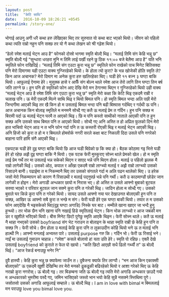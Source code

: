 ```yaml
---
layout: post
title:  "केटि साथि"
date:   2016-10-09 18:26:21 +0545
permalink: /story-one/
---
```

भोगाई आउनु अगी धरै कथा हरु लेखिएका थिए तर सुरुवात यो कथा बाट भएको थियो। जीवन को पहिलो कथा त्यति राम्रो नहुन पनि सक्छ तर यो नै कथा लेखन को श्री गढ़ेश थियो।


“हेलो रमेश मलाई भेट्न आउ है”
फोनको दोस्रो भागमा स्मृति बोल्दै थिइ।
“मलाई तिमि संग केहि भन्नु छ” स्मृति बोल्दै गई
“सुन्धारा धरहरा मुनि म तिमि लाई पर्खी रहने छु ठिक ११:०० बजे बेलैमा आउ है” यति भनि स्मृतिले फोन राखिदिई।
“मलाई तिमि संग एउटा कुरा भन्नु छ”
स्मृतिले फोन राखेको पाच मिनेट बितिसक्दा पनि मेरो दिमागमा यही एउटा वाक्य गुन्जिरहेको थियो। के होला त्यो कुरा? के भन्न खोजेकी होलि स्मृति ले? किन आज अचानक? मेरो दिमाग मा अनेक कुरा हरु खलिरहेका थिए।
घडी हेरे ११ बज्न ३ घण्टा बाकि थियो। आफूलाई ऐनामा हेरे। मुसुक्क हासे र आफैँ संग बोल्न थाले रमेश आज तेरो लागि तिन घण्टा तिन बर्ष जति लाग्ने छ। हुन पनि हो स्मृतिको फोन आए देखि मेरो मन ठेगानमा थिएन र गुन्जिरहेको थियो उही वाक्य “मलाई भेट्न आउ है रमेश तिमि संग एउटा कुरा भन्नु छ”
स्मृति मेरो कक्षा कि केटि थिइ एकदमै राम्री र चलाख पनि। ऊ मेरी एकदमै मिल्ने साथि थिइ र थियो बिमल पनि। हो स्मृति बिमल भन्दा अलि पछी मेरो जिन्दगीमा आएकी थिइ तर खै किन हो म उसलाई बिमल भन्दा पनि बढी बिश्वास गर्दथिए र गर्दथी ऊ पनि।
आज अचानक किन बोलाइ स्मृतिले म मनमनै सोच्दै गए कतै ऊ मलाई प्रेम त गर्दिन। हुन पनि सक्छ म बिरामी पर्दा ऊ मलाई भेट्न घरमै त आएको थिइ। छि म पनि कस्तो साथीको नाताले आएकी पनि त हुन सक्छ अनि उसको साथ बिमल पनि त आएको थियो।
सोच्दै गए
अनि अस्ति त हो अप्रिल फुलको दिन मेरो हात भाचियो भेट्न आउ न त भनि फोन गर्दा पनि त ऊ कस्तरी रोएकी थिइ र मलाई भेट्न आएकी थिइ। अनि हिजो को कुरा त हो म र बिमलले होमवोर्क नगरी सरले कक्षा बाट निकाली दिदा उसले पनि नगरेको बाहाना पारि हामि संगै आएकी थिइ।



एकपटक घडी हेरे दुइ घण्टा बाकि थियो छि आज घडी बिग्रेको छ कि क्या हो। बैठक कोठामा गइ भित्ते घडी हेरे हो रहेछ अझै दुइ घण्टा बाकि नै थियो। एक पटक फेरी मुस्कुराए सोच्न थाले प्रेमको खेल। हो म स्मृति लाई प्रेम गर्थे तर मा उसलाई भन्न सकेको थिएन र साएद भन्ने पनि थिएन होला। मलाई उ पहिलो झलक मै राम्रो लागेकी थिई। उसको ओठ, कपाल र आँखा एकदमै राम्रो लाग्थ्यो मलाई र अझै राम्रो लाग्थ्यो उसको रिसाउने बानी। पढाईमा त म निकम्मानै थिए तर उसको संगतले गर्दा म अलि पढन थालेको थिए। उ हरेक जसो मेरो निकम्मापन को कारण नै रिसाउथी र मलाई पद्नुपर्छ भन्ने पनि गर्थी।
कतै उ काठमाण्डौ छोडेर जान लागेकी त होइन। मेरो अगाडी अन्धकार छायो म निरास भए। हो अस्ति त उसले आफ्नो बुबाको बुटवल सरुवा भएको र परिवार बुटवल जान सक्ने कुरा पनि त गरेकी थिइ। जादिन होला म सोच्दै गए। उसको बुवाले घर किन्ने कुरा पनि त गरेको थियो। सायद उसले आफ्नो नया घर देखाउनत बोलाएकी हुन पनि त सक्छ, आखिर ऊ आफ्नो सबै कुरा त भन्छे म संग।
फेरी घडी हेरे एक घण्टा बाकी थियो। तयार त म उसको फोन आएदेखि नै भइसकेको थिए(दुइ घण्टा अगाडि) निस्के घर बाट। मम्मीले खाना खाएर जा भन्दै हुनु हुन्थ्यो। तर भोक छैन भनि खाना पनि नखाई हिडे स्मृतिलाई भेट्न। किन भोक लाग्थ्यो र आज जबकी मन डर र खुशीले भरिएको थियो।
बीस मिनेट छिटो पुगेछु स्मृति आएकै थिइन। फेरी सोच्न थाले। कतै ऊ मलाई नै थाहा नभएको उसको boyfriend संग भेट गराउन त बोलाइन के थाहा स्मृति राम्री छे केहि हुन पनि त सक्छ नि।
फेरी सोचे।
छैन होला उ मलाई केहि कुरा पनि त लुकाउदीन कोहि थियो भने ऊ त मलाई भनि हाल्थी नि। आफ्नो मनलाई अभ्यस्त पारे। उसलाई purpose गरु कि। गर्दिन भो। फेरी ऊ रिसाई भने। नाइँ मा उसलाई गुमाउन चाहान्न।
“रमेश”
कसले बोलायो ह! यता उति हेरे। स्मृति पो रहिछ। एक्लै देखे उसलाई boyfriend को कुराले त फेल पो खायो।
“कति छिटो आएछौ सधै ढिलो गर्थ्यौ त” ऊ बोल्दै थिई।
“आज रेकर्ड बनाउछु भनेर नि”


दुवै हास्यौ।
केहि कुरा भन्नु छ क्याफेमा जाउँन त। दुबैजना क्याफे तिर लाग्यौ।
“भन आज किन एकाक्सी बोलाएको”
ऊ एकदमै खुशी देखिन्थि तर मेरो मनको ढुकढुकी बढिरहेको थियो र आशा गरेको थिए ऊ केहि नराम्रो कुरा नगरोस्। ऊ बोल्दै गइ।
तर बिडम्बना जति ऊ बोल्दै गइ त्यति मेरो अगाडि अन्धकार छाउदै गयो म अन्धकारको भुमरीमा पस्दै गए, जमिन भासिएको जस्तो भान भयो केहि सुन्नै नसक्ने स्त्तिथिमा पुगे। जसोतसो उसको अगाडि आफूलाई सम्हाले।
ऊ बोल्दै थिइ।
I am in love with bimal
म बिमललाई मन पराउछु
 love you bimal love you.